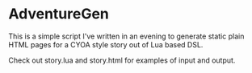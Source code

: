 # AdventureGen
This is a simple script I've written in an evening to generate
static plain HTML pages for a CYOA style story out of Lua based DSL.

Check out story.lua and story.html for examples of input and output.
